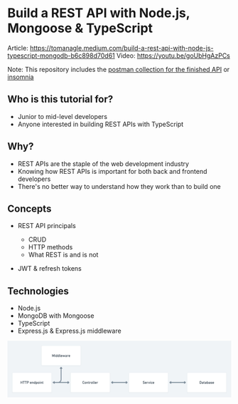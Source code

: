 # Build a REST API with Node.js, Mongoose & TypeScript

Article: <https://tomanagle.medium.com/build-a-rest-api-with-node-js-typescript-mongodb-b6c898d70d61>
Video: <https://youtu.be/goUbHgAzPCs>

Note: This repository includes the [postman collection for the finished API](postman_collection.json) or [insomnia](Insomnia_collection)

## Who is this tutorial for?

* Junior to mid-level developers
* Anyone interested in building REST APIs with TypeScript

## Why?

* REST APIs are the staple of the web development industry
* Knowing how REST APIs is important for both back and frontend developers
* There's no better way to understand how they work than to build one

## Concepts

* REST API principals
  * CRUD
  * HTTP methods
  * What REST is and is not

* JWT & refresh tokens

## Technologies

* Node.js
* MongoDB with Mongoose
* TypeScript
* Express.js & Express.js middleware

!["diagram.png"](./diagram.png)

